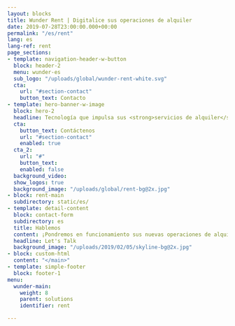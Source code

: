 ```yaml
---
layout: blocks
title: Wunder Rent | Digitalice sus operaciones de alquiler
date: 2019-07-28T23:00:00.000+00:00
permalink: "/es/rent"
lang: es
lang-ref: rent
page_sections:
- template: navigation-header-w-button
  block: header-2
  menu: wunder-es
  sub_logo: "/uploads/global/wunder-rent-white.svg"
  cta:
    url: "#section-contact"
    button_text: Contacto
- template: hero-banner-w-image
  block: hero-2
  headline: Tecnología que impulsa sus <strong>servicios de alquiler</strong>
  cta:
    button_text: Contáctenos
    url: "#section-contact"
    enabled: true
  cta_2:
    url: "#"
    button_text:
    enabled: false
  background_video:
  show_logos: true
  background_image: "/uploads/global/rent-bg@2x.jpg"
- block: rent-main
  subdirectory: static/es/
- template: detail-content
  block: contact-form
  subdirectory: es
  title: Hablemos
  content: ¡Pondremos en funcionamiento sus nuevas operaciones de alquiler en poco tiempo! Envíenos los siguientes datos y nos pondremos en contacto con usted en las próximas 24 horas.
  headline: Let's Talk
  background_image: "/uploads/2019/02/05/skyline-bg@2x.jpg"
- block: custom-html
  content: "</main>"
- template: simple-footer
  block: footer-1
menu:
  wunder-main:
    weight: 8
    parent: solutions
    identifier: rent

---
```

